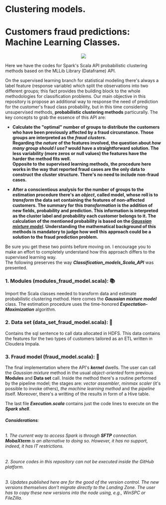# Clustering models.
# Customers fraud predictions: Machine Learning Classes.
<p align="center"><img src = "https://upload.wikimedia.org/wikipedia/commons/f/f3/Apache_Spark_logo.svg">

Here we have the codes for Spark's Scala API probabilistic clustering methods based on the MLLib Library (Dataframe) API.

On the supervised learning branch for statistical modeling there's always a label feature (response variable) which split the observations into two different groups; this fact provides the building block to the whole methodologies for classification problems. Our main objective in this repository is propose an additional way to response the need of prediction for the customer's fraud class probability, but in this time considering unsupervised methods, **probabilistic clustering methods** particurally.
The key concepts to grab the essence of this API are:

* **Calculate the "optimal" number of groups to distribute the customers who have been previously affected by a fraud circunstance. Those groups are interpreted as the _fraud clusters_.\
Regarding the _nature_ of the features involved, the question about _how many group should I use?_ would have a straightforward solution. The less variability (more zeros or null values) the features have the harder the method fits well.\
Opposite to the supervised learning methods, the procedure here works in the way that reported fraud cases are the only data to construct the cluster structure. There's no need to include non-fraud cases.**

* **After a conscientious analysis for the number of groups to the estimation procedure there's an _object_, called model, whose roll is to _transform_ the data set containing the features of non-affected customers. The summary for this _transformation_ is the addition of new fields, probability and prediction. This information is interpreted as the cluster label and probability each customer belongs to it. The calculation of the mentioned probability is based on the [_Gaussian mixture model_](https://en.wikipedia.org/wiki/Expectation%E2%80%93maximization_algorithm). Understanding the mathematical background of this methods is mandatory to judge how well this approach could be a solution to the fraud prediction problem.**

Be sure you get these two points before moving on. I encourage you to make an effort to completely understand how this approach differs to the supervised learning way.\
The following preserves the way **_Classification_models_Scala_API_** was presented.

### 1. Modules (modules_fraud_model.scala): :books:
  Import the Scala classes needed to transform data and estimate probabilistic clustering method. Here comes the **_Gaussian mixture model_** class. The estimation procedure uses the time-honored **_Expectation-Maximization_** algorithm.
  
### 2. Data set (data_set_fraud_model.scala): :floppy_disk:
  Contains the sql sentence to call data allocated in HDFS. This data contains the features for the two types of customers tailored as an ETL written in Cloudera Impala.
  
### 3. Fraud model (fraud_model.scala): :space_invader:
  The final implementation where the API's **_kernel_** dwells. The user can call the _Gaussian mixture_ method in the usual _object-oriented_ form previous **Modules** and **Data set** call. Inside the method there's a routine performed by the pipeline model; the stages are: _vector assembler_, _minmax scaler_ (it's possible to invoke others), _the machine learning method_ and the _pipeline_ itself. Moreover, there's a writting of the results in form of a Hive table.
  
The last file **_Execution.scala_** contains just the code lines to execute on the **_Spark shell_**.

######  **_Considerations_**:
###### 1. The current way to access Spark is through **_SFTP_** connection. **MobaXterm** is an alternative to doing so. However, it has no support, indeed, it has IT restrictions.
###### 2. Source codes in this repository can not be executed inside the GitHub platform.
###### 3. Updates published here are for the good of the version control. The new versions themselves don't migrate directly to the Landing Zone. The user has to copy these new versions into the node using, e.g., WinSPC or FileZilla.
